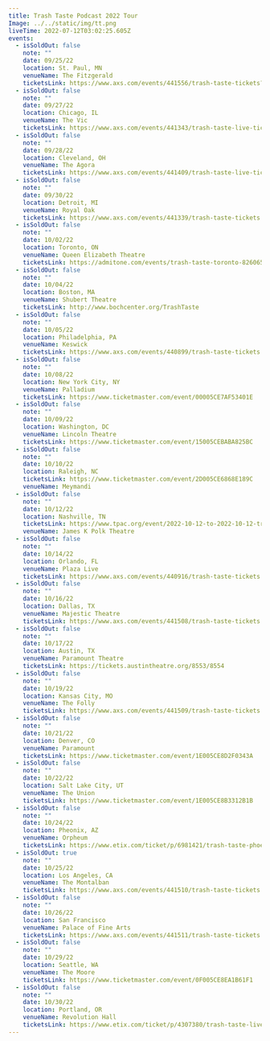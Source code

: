 ```yaml
---
title: Trash Taste Podcast 2022 Tour
Image: ../../static/img/tt.png
liveTime: 2022-07-12T03:02:25.605Z
events:
  - isSoldOut: false
    note: ""
    date: 09/25/22
    location: St. Paul, MN
    venueName: The Fitzgerald
    ticketsLink: https://www.axs.com/events/441556/trash-taste-tickets?skin=fitzgeraldtheater
  - isSoldOut: false
    note: ""
    date: 09/27/22
    location: Chicago, IL
    venueName: The Vic
    ticketsLink: https://www.axs.com/events/441343/trash-taste-live-tickets
  - isSoldOut: false
    note: ""
    date: 09/28/22
    location: Cleveland, OH
    venueName: The Agora
    ticketsLink: https://www.axs.com/events/441409/trash-taste-live-tickets
  - isSoldOut: false
    note: ""
    date: 09/30/22
    location: Detroit, MI
    venueName: Royal Oak
    ticketsLink: https://www.axs.com/events/441339/trash-taste-tickets
  - isSoldOut: false
    note: ""
    date: 10/02/22
    location: Toronto, ON
    venueName: Queen Elizabeth Theatre
    ticketsLink: https://admitone.com/events/trash-taste-toronto-8260658
  - isSoldOut: false
    note: ""
    date: 10/04/22
    location: Boston, MA
    venueName: Shubert Theatre
    ticketsLink: http://www.bochcenter.org/TrashTaste
  - isSoldOut: false
    note: ""
    date: 10/05/22
    location: Philadelphia, PA
    venueName: Keswick
    ticketsLink: https://www.axs.com/events/440899/trash-taste-tickets
  - isSoldOut: false
    note: ""
    date: 10/08/22
    location: New York City, NY
    venueName: Palladium
    ticketsLink: https://www.ticketmaster.com/event/00005CE7AF53401E
  - isSoldOut: false
    note: ""
    date: 10/09/22
    location: Washington, DC
    venueName: Lincoln Theatre
    ticketsLink: https://www.ticketmaster.com/event/15005CEBABA825BC
  - isSoldOut: false
    note: ""
    date: 10/10/22
    location: Raleigh, NC
    ticketsLink: https://www.ticketmaster.com/event/2D005CE6868E189C
    venueName: Meymandi
  - isSoldOut: false
    note: ""
    date: 10/12/22
    location: Nashville, TN
    ticketsLink: https://www.tpac.org/event/2022-10-12-to-2022-10-12-trash-taste
    venueName: James K Polk Theatre
  - isSoldOut: false
    note: ""
    date: 10/14/22
    location: Orlando, FL
    venueName: Plaza Live
    ticketsLink: https://www.axs.com/events/440916/trash-taste-tickets
  - isSoldOut: false
    note: ""
    date: 10/16/22
    location: Dallas, TX
    venueName: Majestic Theatre
    ticketsLink: https://www.axs.com/events/441508/trash-taste-tickets
  - isSoldOut: false
    note: ""
    date: 10/17/22
    location: Austin, TX
    venueName: Paramount Theatre
    ticketsLink: https://tickets.austintheatre.org/8553/8554
  - isSoldOut: false
    note: ""
    date: 10/19/22
    location: Kansas City, MO
    venueName: The Folly
    ticketsLink: https://www.axs.com/events/441509/trash-taste-tickets
  - isSoldOut: false
    note: ""
    date: 10/21/22
    location: Denver, CO
    venueName: Paramount
    ticketsLink: https://www.ticketmaster.com/event/1E005CE8D2F0343A
  - isSoldOut: false
    note: ""
    date: 10/22/22
    location: Salt Lake City, UT
    venueName: The Union
    ticketsLink: https://www.ticketmaster.com/event/1E005CE8B3312B1B
  - isSoldOut: false
    note: ""
    date: 10/24/22
    location: Pheonix, AZ
    venueName: Orpheum
    ticketsLink: https://www.etix.com/ticket/p/6981421/trash-taste-phoenix-orpheum-theatre-phoenix
  - isSoldOut: true
    note: ""
    date: 10/25/22
    location: Los Angeles, CA
    venueName: The Montalban
    ticketsLink: https://www.axs.com/events/441510/trash-taste-tickets
  - isSoldOut: false
    note: ""
    date: 10/26/22
    location: San Francisco
    venueName: Palace of Fine Arts
    ticketsLink: https://www.axs.com/events/441511/trash-taste-tickets
  - isSoldOut: false
    note: ""
    date: 10/29/22
    location: Seattle, WA
    venueName: The Moore
    ticketsLink: https://www.ticketmaster.com/event/0F005CE8EA1B61F1
  - isSoldOut: false
    note: ""
    date: 10/30/22
    location: Portland, OR
    venueName: Revolution Hall
    ticketsLink: https://www.etix.com/ticket/p/4307380/trash-taste-live-portland-revolution-hall
---
```

